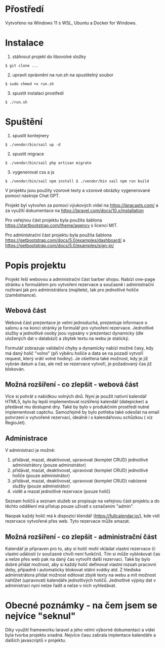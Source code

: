 # Přostředí

Vytvořeno na Windows 11 s WSL, Ubuntu a Docker for Windows.

# Instalace

1. stáhnout projekt do libovolné složky

``
$ git clone ...
``

2. upravit oprávnění na run.sh na spustitelný soubor

``
$ sudo chmod +x run.sh
``

3. spustit instalaci prostředí

``
$ ./run.sh
``

# Spuštění

1. spustit kontejnery

``
$ ./vendor/bin/sail up -d
``

2. spustit migrace

``
$ ./vendor/bin/sail php artisan migrate
``

3. vygenerovat css a js

``
$ ./vendor/bin/sail npm install
$ ./vendor/bin sail npm run build
``

V projektu jsou použity vzorové texty a vzorové obrázky vygenerované pomocí nástroje Chat GPT.

Projekt byl vytvořen za pomocí výukových videí na https://laracasts.com/ a za využití dokumentace
na https://laravel.com/docs/10.x/installation

Pro veřejnou část projektu byla použita šablona https://startbootstrap.com/theme/agency s licencí MIT.

Pro administrační část projektu byla použita šablona https://getbootstrap.com/docs/5.0/examples/dashboard/
a https://getbootstrap.com/docs/5.0/examples/sign-in/

# Popis projektu

Projekt řeší webovou a administrační část barber shopu. Nabízí one-page stránku s formulářem pro vytvoření rezervace a
současně i administrační rozhraní jak pro administrátora (majitele), tak pro jednotlivé holiče (zaměstnance).

## Webová část

Webová část prezentace je velmi jednoduchá, prezentuje informace o salonu a na konci stránky je formulář pro vytvoření
rezervace. Jednotlivé služby a jednotlivé osoby jsou vypsány v prezentaci dynamicky (dle uložených dat v databázi) a
zbytek textu na webu je statický.

Formulář zobrazuje validační chyby a dynamicky nabízí možné časy, kdy má daný holič "volno" (při výběru holiče a data se
na pozadí vytvoří request, který vrátí volné hodiny). Je ošetřena také možnost, kdy je již vybrán datum a čas, ale než
se rezervace vytvoří, je požadovaný čas již blokován.

## Možná rozšíření - co zlepšit - webová část

Více si pohrát s nabídkou volných dnů. Nyní je použit nativní kalendář HTML5, bylo by lepší implementovat rozšířený
kalendář (datepicker) a předávat mu dostupné dny. Také by bylo v produkčním prostředí nutné implementovat captchu.
Samozřejmě by bylo potřeba také odesílat na email potvrzení o vytvořené rezervaci, ideálně i s kalendářovou schůzkou (
viz RegioJet).

## Administrace

V administraci je možné:

1. přidávat, mazat, deaktivovat, upravovat (komplet CRUD) jednotlivé administrátory (pouze adminstrátor)
2. přidávat, mazat, deaktivovat, upravovat (komplet CRUD) jednotlivé holiče (pouze administrátor)
3. přidávat, mazat, deaktivovat, upravovat (komplet CRUD) nabízené služby (pouze adminstrátor)
4. vidět a mazat jednotlivé rezervace (pouze holič)

Seznam holičů a seznam služeb se propisuje na veřejnou část projektu a do těchto oddělení má přístup pouze uživatl s
označením "admin".

Naopak každý holič má k dispozici klendář (https://fullcalendar.io/), kde vidí rezervace vytvořené přes web. Tyto
rezervace může smazat.

## Možná rozšíření - co zlepšit - administrační část

Kalendář je připraven pro to, aby si holič mohl vkládat vlastní rezervace či vlastní události (v současné chvíli není
funkční). Tím si může vyblokovat čas a nelze přes web pak na daný čas vytvořit další rezervaci.
Také by bylo dobré přidat možnost, aby si každý holič definoval vlastní rozsah pracovní doby, případně i automaticky
blokovat státní svátky atd.
Z hlediska administrátora přidat možnost editovat zbylé texty na webu a mít možnost nahlížet (upravovat) kalendáře
jednotlivých holičů. Jednotlivé výpisy dat v administraci nyní nelze řadit a nelze v nich vyhledávat.

# Obecné poznámky - na čem jsem se nejvíce "seknul"

Díky využití frameworku laravel a jeho velmi výborné dokumentaci a videi byla tvorba projektu snadná. Nejvíce času
zabrala implentace kalendáře a dalších javascriptů v projektu.
